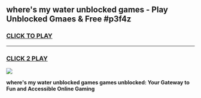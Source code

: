 
## where's my water unblocked games - Play Unblocked Gmaes & Free #p3f4z
<h3>
<a href="https://news.freeplayer.one?title=where's_my_water_unblocked_games&ref=03M">CLICK TO PLAY</a></h3>
<hr>

<h3>
<a href="https://news.freeplayer.one?title=where's_my_water_unblocked_games&ref=03M">CLICK 2 PLAY</a>
  
</h3>

<a href="https://news.freeplayer.one?title=where's_my_water_unblocked_games&ref=03M"><img src="https://clearcache.store/games.png"></a>


**where's my water unblocked games games unblocked: Your Gateway to Fun and Accessible Online Gaming**
